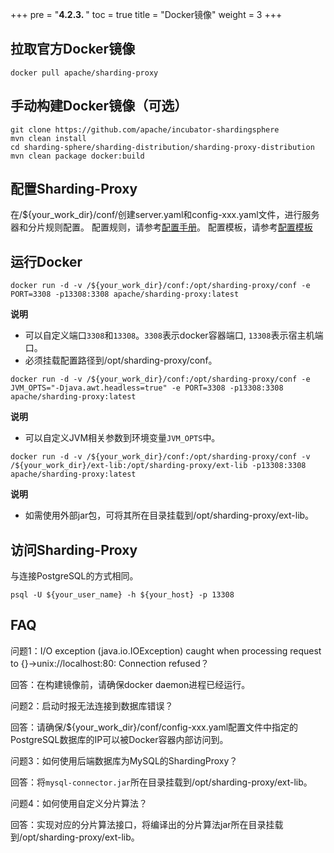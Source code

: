 +++
pre = "<b>4.2.3. </b>"
toc = true
title = "Docker镜像"
weight = 3
+++

## 拉取官方Docker镜像

``` 
docker pull apache/sharding-proxy
```

## 手动构建Docker镜像（可选）

``` 
git clone https://github.com/apache/incubator-shardingsphere
mvn clean install
cd sharding-sphere/sharding-distribution/sharding-proxy-distribution
mvn clean package docker:build
```

## 配置Sharding-Proxy

在/${your_work_dir}/conf/创建server.yaml和config-xxx.yaml文件，进行服务器和分片规则配置。
配置规则，请参考[配置手册](/cn/manual/sharding-proxy/configuration/)。
配置模板，请参考[配置模板](https://github.com/apache/incubator-shardingsphere/tree/master/sharding-proxy/sharding-proxy-bootstrap/src/main/resources/conf)

## 运行Docker

```
docker run -d -v /${your_work_dir}/conf:/opt/sharding-proxy/conf -e PORT=3308 -p13308:3308 apache/sharding-proxy:latest
```
**说明**
* 可以自定义端口`3308`和`13308`。`3308`表示docker容器端口, `13308`表示宿主机端口。
* 必须挂载配置路径到/opt/sharding-proxy/conf。

```
docker run -d -v /${your_work_dir}/conf:/opt/sharding-proxy/conf -e JVM_OPTS="-Djava.awt.headless=true" -e PORT=3308 -p13308:3308 apache/sharding-proxy:latest
```
**说明**
* 可以自定义JVM相关参数到环境变量`JVM_OPTS`中。

```
docker run -d -v /${your_work_dir}/conf:/opt/sharding-proxy/conf -v /${your_work_dir}/ext-lib:/opt/sharding-proxy/ext-lib -p13308:3308 apache/sharding-proxy:latest
```
**说明**
* 如需使用外部jar包，可将其所在目录挂载到/opt/sharding-proxy/ext-lib。

## 访问Sharding-Proxy

与连接PostgreSQL的方式相同。

```
psql -U ${your_user_name} -h ${your_host} -p 13308
```

## FAQ

问题1：I/O exception (java.io.IOException) caught when processing request to {}->unix://localhost:80: Connection refused？

回答：在构建镜像前，请确保docker daemon进程已经运行。

问题2：启动时报无法连接到数据库错误？

回答：请确保/${your_work_dir}/conf/config-xxx.yaml配置文件中指定的PostgreSQL数据库的IP可以被Docker容器内部访问到。

问题3：如何使用后端数据库为MySQL的ShardingProxy？

回答：将`mysql-connector.jar`所在目录挂载到/opt/sharding-proxy/ext-lib。

问题4：如何使用自定义分片算法？

回答：实现对应的分片算法接口，将编译出的分片算法jar所在目录挂载到/opt/sharding-proxy/ext-lib。


